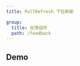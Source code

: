 ```yaml
---
title: PullRefresh 下拉刷新

group:
  title: 反馈组件
  path: /feedback
---
```


## Demo

<code src="./demos/index.tsx"></code>
